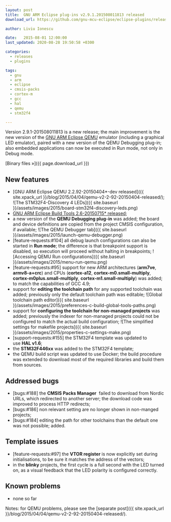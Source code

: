 ```yaml
---
layout: post
title:  GNU ARM Eclipse plug-ins v2.9.1.201508011813 released
download_url: https://github.com/gnu-mcu-eclipse/eclipse-plugins/releases/tag/v2.9.1.201508011813

author: Liviu Ionescu

date:   2015-08-01 12:00:00
last_updated: 2020-08-28 19:50:58 +0300

categories:
  - releases
  - plugins

tags:
  - gnu
  - arm
  - eclipse
  - cmsis-packs
  - cortex-m
  - gcc
  - hal
  - qemu
  - stm32f4

---
```


Version 2.9.1-201508011813 is a new release; the main improvement is the new version of the [GNU ARM Eclipse QEMU](https://gnu-mcu-eclipse.github.io/qemu/) emulator (including a graphical LED emulator), paired with a new version of the QEMU Debugging plug-in; also embedded applications can now be executed in Run mode, not only in Debug mode.

[Binary files »]({{ page.download_url }})

## New features

- [GNU ARM Eclipse QEMU 2.2.92-20150404*-dev released]({{ site.xpack_url }}/blog/2015/04/04/qemu-v2-2-92-20150404-released/);
  ![The STM32F4-Discovery 4 LEDs]({{ site.baseurl }}/assets/images/2015/board-stm32f4-discovery-leds.png)
- [GNU ARM Eclipse Build Tools 2.6-20150715* released](https://github.com/gnu-mcu-eclipse/windows-build-tools/wiki/Release-v2.6-20150715);
- a new version of the **QEMU Debugging plug-in** was added; the board and device definitions are copied from the project CMSIS configuration, if available;
  ![The QEMU Debugger tab]({{ site.baseurl }}/assets/images/2015/launch-qemu-debugger.png)
- [feature-requests:#104] all debug launch configurations can also be started in **Run mode**; the difference is that breakpoint support is disabled, so execution will proceed without halting in breakpoints;
  ![Accessing QEMU Run configurations]({{ site.baseurl }}/assets/images/2015/menu-run-qemu.png)
- [feature-requests:#95] support for new ARM architectures (**arm7ve**, **armv8-a+crc**) and CPUs (**cortex-a12**, **cortex-m0.small-multiply**, **cortex-m0plus.small-multiply**, **cortex-m1.small-multiply**) was added; to match the capabilities of GCC 4.9;
- support for **editing the toolchain path** for any supported toolchain was added; previously only the default toolchain path was editable;
  ![Global toolchain path editor]({{ site.baseurl }}/assets/images/2015/preferences-c-build-global-tools-paths.png)
- support for **configuring the toolchain for non-managed projects** was added; previously the indexer for non-managed projects could not be configured to match the actual build configuration;
  ![The simplified settings for makefile projects]({{ site.baseurl }}/assets/images/2015/properties-c-settings-make.png)
- [support-requests:#155] the STM32F4 template was updated to use **HAL v1.6**;
- the **STM32F446xx** was added to the STM32F4 template;
- the QEMU build script was updated to use Docker; the build procedure was extended to download most of the required libraries and build them from sources.

## Addressed bugs

- [bugs:#188] the **CMSIS Packs Manager**  failed to download from Nordic URLs, which redirected to another server; the download code was improved to process HTTP redirects;
- [bugs:#186] non relevant setting are no longer shown in non-manged projects;
- [bugs:#184] editing the path for other toolchains than the default one was not possible; added.

## Template issues

- [feature-requests:#97] the **VTOR register** is now explicitly set during initialisations, to be sure it matches the address of the vectors;
- in the **blinky** projects, the first cycle is a full second with the LED turned on, as a visual feedback that the LED polarity is configured correctly.

## Known problems

- none so far

Notes: for QEMU problems, please see the [separate post]({{ site.xpack_url }}/blog/2015/04/04/qemu-v2-2-92-20150404-released/).
